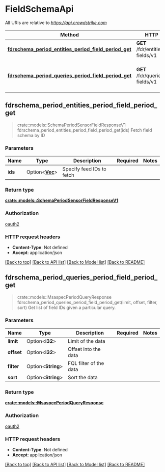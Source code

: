 # FieldSchemaApi

All URIs are relative to *<https://api.crowdstrike.com>*

Method | HTTP request | Description
------------- | ------------- | -------------
[**fdrschema_period_entities_period_field_period_get**](FieldSchemaApi.md#fdrschema_period_entities_period_field_period_get) | **GET** /fdr/entities/schema-fields/v1 | Fetch field schema by ID
[**fdrschema_period_queries_period_field_period_get**](FieldSchemaApi.md#fdrschema_period_queries_period_field_period_get) | **GET** /fdr/queries/schema-fields/v1 | Get list of field IDs given a particular query.

## fdrschema_period_entities_period_field_period_get

> crate::models::SchemaPeriodSensorFieldResponseV1 fdrschema_period_entities_period_field_period_get(ids)
Fetch field schema by ID

### Parameters

Name | Type | Description  | Required | Notes
------------- | ------------- | ------------- | ------------- | -------------
**ids** | Option<[**Vec<String>**](String.md)> | Specify feed IDs to fetch |  |

### Return type

[**crate::models::SchemaPeriodSensorFieldResponseV1**](schema.SensorFieldResponseV1.md)

### Authorization

[oauth2](../README.md#oauth2)

### HTTP request headers

- **Content-Type**: Not defined
- **Accept**: application/json

[[Back to top]](#) [[Back to API list]](./README.md#documentation-for-api-endpoints) [[Back to Model list]](./README.md#documentation-for-models) [[Back to README]](../README.md)

## fdrschema_period_queries_period_field_period_get

> crate::models::MsaspecPeriodQueryResponse fdrschema_period_queries_period_field_period_get(limit, offset, filter, sort)
Get list of field IDs given a particular query.

### Parameters

Name | Type | Description  | Required | Notes
------------- | ------------- | ------------- | ------------- | -------------
**limit** | Option<**i32**> | Limit of the data |  |
**offset** | Option<**i32**> | Offset into the data |  |
**filter** | Option<**String**> | FQL filter of the data |  |
**sort** | Option<**String**> | Sort the data |  |

### Return type

[**crate::models::MsaspecPeriodQueryResponse**](msaspec.QueryResponse.md)

### Authorization

[oauth2](../README.md#oauth2)

### HTTP request headers

- **Content-Type**: Not defined
- **Accept**: application/json

[[Back to top]](#) [[Back to API list]](./README.md#documentation-for-api-endpoints) [[Back to Model list]](./README.md#documentation-for-models) [[Back to README]](../README.md)
